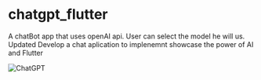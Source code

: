 # chatgpt_flutter

A chatBot app that uses openAI api. User can select the model he will us. Updated 
Develop a chat aplication to implenemnt showcase the power of AI and Flutter

![ChatGPT](https://github.com/UsmanAsad87/ChatGPT_Flutter_App/assets/92229738/b7893ae0-ad7c-45b9-9e3f-0d785ad4ede7)

